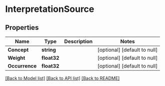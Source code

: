 # InterpretationSource

## Properties
Name | Type | Description | Notes
------------ | ------------- | ------------- | -------------
**Concept** | **string** |  | [optional] [default to null]
**Weight** | **float32** |  | [optional] [default to null]
**Occurrence** | **float32** |  | [optional] [default to null]

[[Back to Model list]](../README.md#documentation-for-models) [[Back to API list]](../README.md#documentation-for-api-endpoints) [[Back to README]](../README.md)


